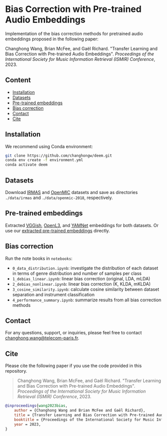 # Bias Correction with Pre-trained Audio Embeddings

Implementation of the bias correction methods for pretrained audio embeddings proposed in the following paper:

Changhong Wang, Brian McFee, and Gaël Richard. "Transfer Learning and Bias Correction with Pre-trained Audio Embeddings". _Proceedings of the International Society for Music Information Retrieval (ISMIR) Conference_, 2023. 

## Content

- [Installation](#installation)
- [Datasets](#datasets)
- [Pre-trained embeddings](#pre-trained-embeddings)
- [Bias correction](#bias-correction)
- [Contact](#contact)
- [Cite](#cite)

## Installation
We recommend using Conda environment:

```sh
git clone https://github.com/changhongw/deem.git
conda env create -f environment.yml
conda activate deem
```

## Datasets

Download [IRMAS](https://www.upf.edu/web/mtg/irmas) and [OpenMIC](https://zenodo.org/record/1432913) datasets and save as directories `./data/irmas` and `./data/openmic-2018`, respectively.

## Pre-trained embeddings

Extracted [VGGish](https://github.com/tensorflow/models/tree/master/research/audioset/vggish), [OpenL3](https://github.com/marl/openl3), and [YAMNet](https://github.com/tensorflow/models/tree/master/research/audioset/yamnet) embeddings for both datasets. Or use our [extracted pre-trained embeddings]() directly.

## Bias correction

Run the note books in `notebooks`:
- `0_data_distribution.ipynb`: investigate the distribution of each dataset in terms of genre distribution and number of samples per class
- `1_debias_linear.ipynb`: linear bias correction (original, LDA, mLDA)
- `2_debias_nonlinear.ipynb`: linear bias correction (K, KLDA, mKLDA)
- `3_cosine_similarity.ipynb`: calculate cosine similarity between dataset separation and instrument classification
- `4_performance_summary.ipynb`: summarize results from all bias correction methods

## Contact

For any questions, support, or inquiries, please feel free to contact [changhong.wang@telecom-paris.fr](mailto:changhong.wang@telecom-paris.fr).

## Cite

Please cite the following paper if you use the code provided in this repository.

 > Changhong Wang, Brian McFee, and Gaël Richard. "Transfer Learning and Bias Correction with Pre-trained Audio Embeddings". _Proceedings of the International Society for Music Information Retrieval (ISMIR) Conference_, 2023. 

```bibtex
@inproceedings{wang2023bias,
    author = {Changhong Wang and Brian McFee and Gaël Richard},
    title = {Transfer Learning and Bias Correction with Pre-trained Audio Embeddings},
    booktitle = {Proceedings of the International Society for Music Information Retrieval (ISMIR) Conference},
    year = 2023,
}
```
